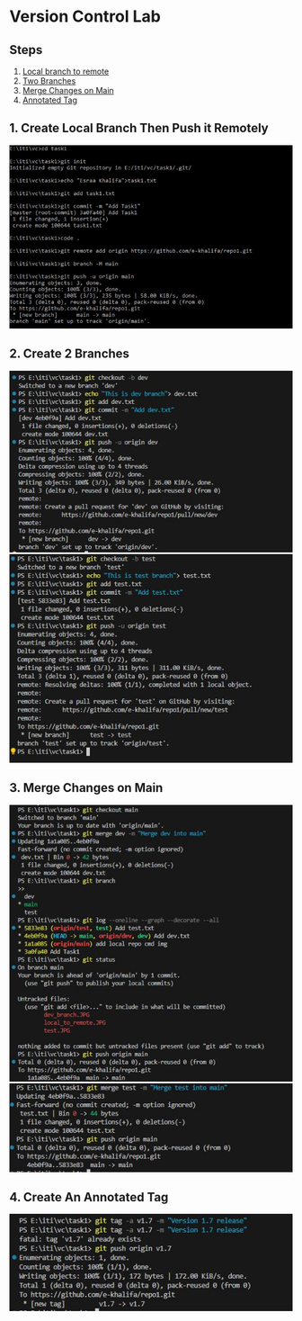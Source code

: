 ﻿# Version Control Lab
 
## Steps
1. [Local branch to remote](#1-create-local-branch-then-push-it-remotely)
2. [Two Branches](#2-create-2-branches)
3. [Merge Changes on Main](#3-merge-changes-on-main)
4. [Annotated Tag](#4-create-an-annotated-tag)


## 1. Create Local Branch Then Push it Remotely
<div>
<img src="https://github.com/e-khalifa/repo1/blob/main/screenshots/localrepo.JPG">
<div>

## 2. Create 2 Branches
<div>
<img src="https://github.com/e-khalifa/repo1/blob/main/screenshots/dev_branch.JPG">
<div>
<div>
<img src="https://github.com/e-khalifa/repo1/blob/main/screenshots/test.JPG">
<div>

## 3. Merge Changes on Main
<div>
<img src="https://github.com/e-khalifa/repo1/blob/main/screenshots/merge_dev_into_main.JPG">
<div>
<div>
<img src="https://github.com/e-khalifa/repo1/blob/main/screenshots/merge_test_into_main.JPG">
<div>
  
## 4. Create An Annotated Tag
<div>
<img src="https://github.com/e-khalifa/repo1/blob/main/screenshots/annoted_tag.JPG">
<div>






